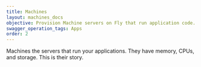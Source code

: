 ```yaml
---
title: Machines
layout: machines_docs
objective: Provision Machine servers on Fly that run application code.
swagger_operation_tags: Apps
order: 2
---
```


Machines the servers that run your applications. They have memory, CPUs, and storage. This is their story.